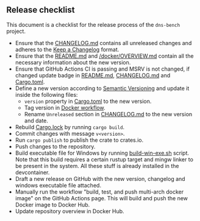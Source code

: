 ## Release checklist

This document is a checklist for the release process of the `dns-bench` project.

- Ensure that the [CHANGELOG.md](./CHANGELOG.md) contains all unreleased changes and adheres to the [Keep a Changelog](https://keepachangelog.com/en/1.1.0/) format.
- Ensure that the [README.md](./README.md) and [/docker/OVERVIEW.md](./docker/OVERVIEW.md) contain all the necessary information about the new version.
- Ensure that GitHub Actions CI is passing and MSRV is not changed, if changed update badge in [README.md](./README.md), [CHANGELOG.md](./CHANGELOG.md) and [Cargo.toml](./Cargo.toml).
- Define a new version according to [Semantic Versioning](https://semver.org/spec/v2.0.0.html) and update it inside the following files:
  - `version` property in [Cargo.toml](./Cargo.toml) to the new version.
  - Tag version in [Docker workflow](./.github/workflows/docker.yml).
  - Rename `Unreleased` section in [CHANGELOG.md](./CHANGELOG.md) to the new version and date.
- Rebuild [Cargo.lock](./Cargo.lock) by running `cargo build`.
- Commit changes with message `v<version>`.
- Run `cargo publish` to publish the crate to crates.io.
- Push changes to the repository.
- Build executable file for Windows by running [build-win-exe.sh](./build-win-exe.sh) script. Note that this build requires a certain rustup target and mingw linker to be present in the system. All these stuff is already installed in the devcontainer.
- Draft a new release on GitHub with the new version, changelog and windows executable file attached.
- Manually run the workflow "build, test, and push multi-arch docker image" on the GitHub Actions page. This will build and push the new Docker image to Docker Hub.
- Update repository overview in Docker Hub.
